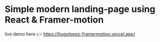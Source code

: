 # Simple modern landing-page using React & Framer-motion

live demo here 👉 https://hugolopez-framermotion.vercel.app/ 
